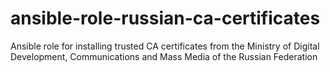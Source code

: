 # ansible-role-russian-ca-certificates
Ansible role for installing trusted CA certificates from the Ministry of Digital Development, Communications and Mass Media of the Russian Federation

